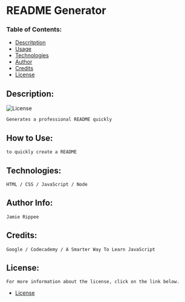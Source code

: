 
# README Generator

### Table of Contents:

- [Descritption](#description)
- [Usage](#usage)
- [Technologies](#technologies)
- [Author](#author)
- [Credits](#credits)
- [License](#license)

## Description:
![License](https://img.shields.io/badges/License-Free-blue.svg "License Badge")

    Generates a professional README quickly

## How to Use:
    
    to quickly create a README

## Technologies:
    
    HTML / CSS / JavaScript / Node

## Author Info:
    
    Jamie Rippee
    
## Credits:
    
    Google / Codecademy / A Smarter Way To Learn JavaScript

## License:
    For more information about the license, click on the link below.

- [License](https://unlicense.org/Free)

